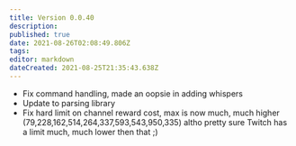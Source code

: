 ```yaml
---
title: Version 0.0.40
description: 
published: true
date: 2021-08-26T02:08:49.806Z
tags: 
editor: markdown
dateCreated: 2021-08-25T21:35:43.638Z
---
```


* Fix command handling, made an oopsie in adding whispers
* Update to parsing library
* Fix hard limit on channel reward cost, max is now much, much higher (79,228,162,514,264,337,593,543,950,335) altho pretty sure Twitch has a limit much, much lower then that ;)